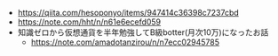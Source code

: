 - https://qiita.com/hesoponyo/items/947414c36398c7237cbd
- https://note.com/hht/n/n61e6ecefd059
- 知識ゼロから仮想通貨を半年勉強してB級botter(月次10万)になったお話
  - https://note.com/amadotanzirou/n/n7ecc02945785